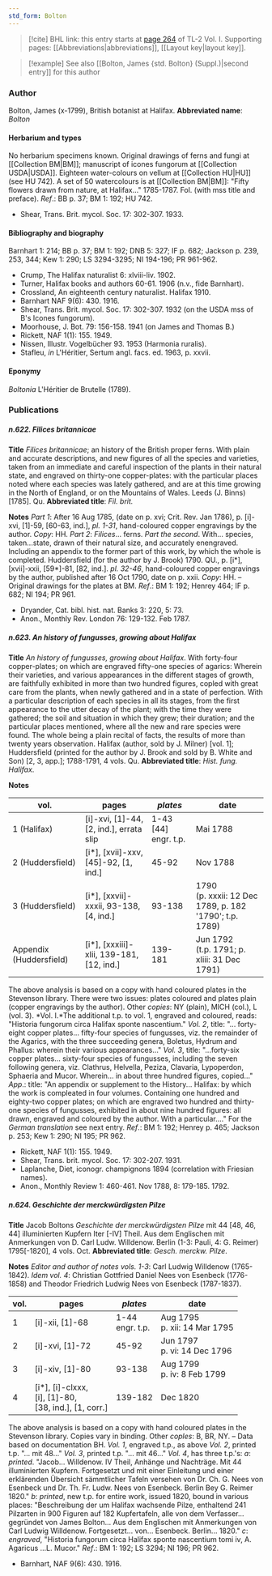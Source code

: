 ```yaml
---
std_form: Bolton
---
```


> [!cite] BHL link: this entry starts at [page 264](https://www.biodiversitylibrary.org/page/33120395) of TL-2 Vol. I.
> Supporting pages: [[Abbreviations|abbreviations]], [[Layout key|layout key]].

> [!example] See also [[Bolton, James {std. Bolton} (Suppl.)|second entry]] for this author

### Author

Bolton, James (x-1799), British botanist at Halifax. 
**Abbreviated name**: *Bolton*

#### Herbarium and types

No herbarium specimens known. Original drawings of ferns and fungi at [[Collection BM|BM]]; manuscript of icones fungorum at [[Collection USDA|USDA]]. Eighteen water-colours on vellum at [[Collection HU|HU]] (see HU 742). A set of 50 watercolours is at [[Collection BM|BM]]: "Fifty flowers drawn from nature, at Halifax..." 1785-1787. Fol. (with mss title and preface).
*Ref*.: BB p. 37; BM 1: 192; HU 742.
- Shear, Trans. Brit. mycol. Soc. 17: 302-307. 1933.

#### Bibliography and biography

Barnhart 1: 214; BB p. 37; BM 1: 192; DNB 5: 327; IF p. 682; Jackson p. 239, 253, 344; Kew 1: 290; LS 3294-3295; NI 194-196; PR 961-962.
- Crump, The Halifax naturalist 6: xlviii-liv. 1902.
- Turner, Halifax books and authors 60-61. 1906 (n.v., fide Barnhart).
- Crossland, An eighteenth century naturalist. Halifax 1910.
- Barnhart NAF 9(6): 430. 1916.
- Shear, Trans. Brit. mycol. Soc. 17: 302-307. 1932 (on the USDA mss of B's Icones fungorum).
- Moorhouse, J. Bot. 79: 156-158. 1941 (on James and Thomas B.)
- Rickett, NAF 1(1): 155. 1949.
- Nissen, Illustr. Vogelbücher 93. 1953 (Harmonia ruralis).
- Stafleu, *in* L'Héritier, Sertum angl. facs. ed. 1963, p. xxvii.

#### Eponymy

*Boltonia* L'Héritier de Brutelle (1789).

### Publications

##### n.622. Filices britannicae

**Title**
*Filices britannicae*; an history of the British proper ferns. With plain and accurate descriptions, and new figures of all the species and varieties, taken from an immediate and careful inspection of the plants in their natural state, and engraved on thirty-one copper-plates: with the particular places noted where each species was lately gathered, and are at this time growing in the North of England, or on the Mountains of Wales. Leeds (J. Binns) \[1785\]. Qu.
**Abbreviated title**: *Fil. brit.*

**Notes**
*Part 1*: After 16 Aug 1785, (date on p. xvi; Crit. Rev. Jan 1786), p. \[i\]-xvi, \[1\]-59, \[60-63, ind.\], *pl. 1-31*, hand-coloured copper engravings by the author. *Copy*: HH.
*Part 2*: *Filices*... ferns. *Part the second*. With... species, taken...state, drawn of their natural size, and accurately enengraved. Including an appendix to the former part of this work, by which the whole is completed. Huddersfield (for the author by J. Brook) 1790. QU., p. \[i\*\], \[xvii\]-xxii, \[59\*\]-81, \[82, ind.\]. *pl. 32-46*, hand-coloured copper engravings by the author, published after 16 Oct 1790, date on p. xxii. *Copy*: HH. – Original drawings for the plates at BM.
*Ref*.: BM 1: 192; Henrey 464; IF p. 682; NI 194; PR 961.
- Dryander, Cat. bibl. hist. nat. Banks 3: 220, 5: 73.
- Anon., Monthly Rev. London 76: 129-132. Feb 1787.

##### n.623. An history of fungusses, growing about Halifax

**Title**
*An history of fungusses, growing about Halifax*. With forty-four copper-plates; on which are engraved fifty-one species of agarics: Wherein their varieties, and various appearances in the different stages of growth, are faithfully exhibited in more than two hundred figures, copled with great care from the plants, when newly gathered and in a state of perfection. With a particular description of each species in all its stages, from the first appearance to the utter decay of the plant; with the time they were gathered; the soil and situation in which they grew; their duration; and the particular places mentioned, where all the new and rare species were found. The whole being a plain recital of facts, the results of more than twenty years observation. Halifax (author, sold by J. Milner) \[vol. 1\]; Huddersfield (printed for the author by J. Brook and sold by B. White and Son) \[2, 3, app.\]; 1788-1791, 4 vols. Qu.
**Abbreviated title**: *Hist. fung. Halifax*.

**Notes**

|vol.	|pages	|*plates*	|date|
|---	|---	|---	|---	|
|1 (Halifax)	|\[i\]-xvi, \[1\]-44, \[2, ind.\], errata slip	|1-43 \[44\] engr. t.p.	|Mai 1788|
|2 (Huddersfield)	|\[i\*\], \[xvii\]-xxv, \[45\]-92, \[1, ind.\]	|45-92	|Nov 1788|
|3 (Huddersfield)	|\[i\*\], \[xxvii\]-xxxii, 93-138, \[4, ind.\]	|93-138	|1790<br/>(p. xxxii: 12 Dec 1789, p. 182 '1790'; t.p. 1789)|
|Appendix (Huddersfield)	|\[i\*\], \[xxxiii\]-xlii, 139-181, \[12, ind.\]	|139-181	|Jun 1792<br/>(t.p. 1791; p. xliii: 31 Dec 1791)|

The above analysis is based on a copy with hand coloured plates in the Stevenson library. There were two issues: plates coloured and plates plain (copper engravings by the author). Other *copies*: NY (plain), MICH (col.), L (vol. 3).
*Vol. I.*The additional t.p. to vol. 1, engraved and coloured, reads: "Historia fungorum circa Halifax sponte nascentium."
*Vol. 2*, title: "... forty-eight copper plates... fifty-four species of fungusses, viz. the remainder of the Agarics, with the three succeeding genera, Boletus, Hydrum and Phallus: wherein their various appearances..."
*Vol. 3*, title: "...forty-six copper plates... sixty-four species of fungusses, including the seven following genera, viz. Clathrus, Helvella, Peziza, Clavaria, Lypoperdon, Sphaeria and Mucor. Wherein... in about three hundred figures, copied..."
*App*.: title: "An appendix or supplement to the History... Halifax: by which the work is compleated in four volumes. Containing one hundred and eighty-two copper plates; on which are engraved two hundred and thirty-one species of fungusses, exhibited in about nine hundred figures: all drawn, engraved and coloured by the author. With a particular...."
For the *German translation* see next entry.
*Ref*.: BM 1: 192; Henrey p. 465; Jackson p. 253; Kew 1: 290; NI 195; PR 962.
- Rickett, NAF 1(1): 155. 1949.
- Shear, Trans. brit. mycol. Soc. 17: 302-207. 1931.
- Laplanche, Diet, iconogr. champignons 1894 (correlation with Friesian names).
- Anon., Monthly Review 1: 460-461. Nov 1788, 8: 179-185. 1792.

##### n.624. Geschichte der merckwürdigsten Pilze

**Title**
Jacob Boltons *Geschichte der merckwürdigsten Pilze* mit 44 \[48, 46, 44\] illuminierten Kupfern Iter \[-IV\] Theil. Aus dem Englischen mit Anmerkungen von D. Carl Ludw. Willdenow. Berlin (1-3: Pauli, 4: G. Reimer) 1795\[-1820\], 4 vols. Oct.
**Abbreviated title**: *Gesch. merckw. Pilze*.

**Notes**
*Editor and author of notes vols. 1-3*: Carl Ludwig Willdenow (1765-1842). *Idem vol. 4*: Christian Gottfried Daniel Nees von Esenbeck (1776-1858) and Theodor Friedrich Ludwig Nees von Esenbeck (1787-1837).

|vol.	|pages	|*plates*	|date|
|---	|---	|---	|---	|
|1	|\[i\]-xii, \[1\]-68	|1-44<br/>engr. t.p.	|Aug 1795<br/>p. xii: 14 Mar 1795|
|2	|\[i\]-xvi, \[1\]-72	|45-92	|Jun 1797<br/>p. vi: 14 Dec 1796|
|3	|\[i\]-xiv, \[1\]-80	|93-138	|Aug 1799<br/>p. iv: 8 Feb 1799|
|4	|\[i\*\], \[i\]-clxxx,<br/>\[i\], \[1\]-80,<br/>\[38, ind.\], \[1, corr.\]	|139-182	|Dec 1820|

The above analysis is based on a copy with hand coloured plates in the Stevenson library.
Copies vary in binding. Other *coples*: B, BR, NY. – Data based on documentation BH.
*Vol. 1*, engraved t.p., as above
*Vol. 2*, printed t.p. "... mit 48..."
*Vol. 3*, printed t.p. "... mit 46..."
*Vol. 4*, has three t.p.'s:
*a*: *printed*. "Jacob... Willdenow. IV Theil, Anhänge und Nachträge. Mit 44 illuminierten Kupfern. Fortgesetzt und mit einer Einleitung und einer erklärenden Übersicht sämmtlicher Tafeln versehen von Dr. Ch. G. Nees von Esenbeck und Dr. Th. Fr. Ludw. Nees von Esenbeck. Berlin Bey G. Reimer 1820."
*b*: *printed*, new t.p. for entire work, issued 1820, bound in various places: "Beschreibung der um Halifax wachsende Pilze, enthaltend 241 Pilzarten in 900 Figuren auf 182 Kupfertafeln, alle von dem Verfasser... gegründet von James Bolton... Aus dem Englischen mit Anmerkungen von Carl Ludwig Willdenow. Fortgesetzt... von... Esenbeck. Berlin... 1820."
*c*: *engraved*, "Historia fungorum circa Halifax sponte nascentium tomi iv, A. Agaricus ...L. Mucor."
*Ref*.: BM 1: 192; LS 3294; NI 196; PR 962.
- Barnhart, NAF 9(6): 430. 1916.

